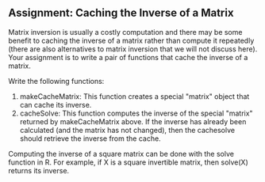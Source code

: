 ## Assignment: Caching the Inverse of a Matrix
Matrix inversion is usually a costly computation and there may be some benefit to caching the inverse of a matrix rather than compute it repeatedly (there are also alternatives to matrix inversion that we will not discuss here).
Your assignment is to write a pair of functions that cache the inverse of a matrix.

Write the following functions:
1. makeCacheMatrix: This function creates a special "matrix" object that can cache its inverse.
2. cacheSolve: This function computes the inverse of the special "matrix" returned by makeCacheMatrix above. If the inverse has already been calculated (and the matrix has not changed), then the cachesolve should retrieve the inverse from the cache.

Computing the inverse of a square matrix can be done with the solve function in R. For example, if X is a square invertible matrix, then solve(X) returns its inverse.